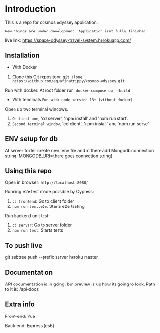 # Introduction

This is a repo for cosmos odyssey application. 

`Few things are under development. Application isnt fully finished`

live link: https://space-odyssey-travel-system.herokuapp.com/



## Installation

* With Docker
1. Clone this Git repository: `git clone https://github.com/aquafinatrippy/cosmos-odyssey.git`

Run with docker. At root folder run: `docker-compose up --build`

* With terminals
`Run with node version 13+ (without docker)` 

Open up two terminal windows.
1. `On first one`, 'cd server', 'npm install' and 'npm run start'. 
2. `Second terminal window`, 'cd client', 'npm install' and 'npm run serve'

## ENV setup for db

At server folder create new .env file and in there add Mongodb connection string: MONGODB_URI={here goes connection string}

## Using this repo

Open in browser: `http://localhost:8080/`

Running e2e test made possible by Cypress:

1. `cd frontend`: Go to client folder
2. `npm run test:e2e`: Starts e2e testing

Run backend unit test:

1. `cd server`: Go to server folder
2. `npm run test`: Starts tests

## To push live

git subtree push --prefix server heroku master

## Documentation

API documentation is in going, but preview is up how its going to look. Path to it is: /api-docs

## Extra info

Front-end: Vue

Back-end: Express (es6)
